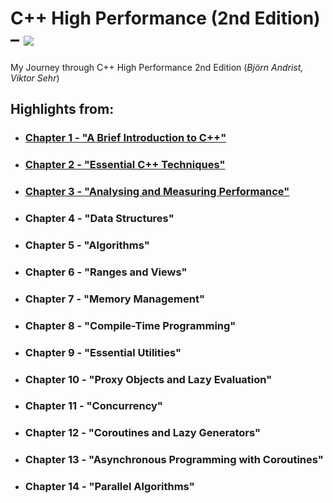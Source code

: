 # C++ High Performance (2nd Edition) – [![](https://tokei.ekzhang.com/b1/github/ITHelpDec/CPP-High-Performance?category=code&style=plastic)](https://github.com/ITHelpDec/CPP-High-Performance)
My Journey through C++ High Performance 2nd Edition (_Björn Andrist, Viktor Sehr_)

## Highlights from:

* ### [Chapter 1 - "A Brief Introduction to C++"](./Chapter%201%20-%20A%20Brief%20Introduction%20to%20C++)
* ### [Chapter 2 - "Essential C++ Techniques"](Chapter%202%20-%20Essential%20C++%20Techniques)
* ### [Chapter 3 - "Analysing and Measuring Performance"](Chapter%203%20-%20Analysing%20and%20Measuring%20Performance)
* ### Chapter 4 - "Data Structures"
* ### Chapter 5 - "Algorithms"
* ### Chapter 6 - "Ranges and Views"
* ### Chapter 7 - "Memory Management"
* ### Chapter 8 - "Compile-Time Programming"
* ### Chapter 9 - "Essential Utilities"
* ### Chapter 10 - "Proxy Objects and Lazy Evaluation"
* ### Chapter 11 - "Concurrency"
* ### Chapter 12 - "Coroutines and Lazy Generators"
* ### Chapter 13 - "Asynchronous Programming with Coroutines"
* ### Chapter 14 - "Parallel Algorithms"
